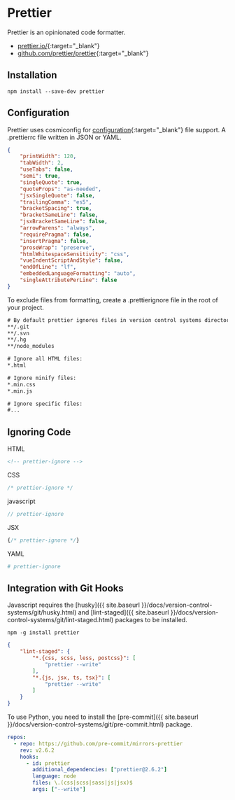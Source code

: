 # Prettier

Prettier is an opinionated code formatter.

- [prettier.io/](https://prettier.io/){:target="_blank"}
- [github.com/prettier/prettier](https://github.com/prettier/prettier){:target="_blank"}

## Installation

```shell
npm install --save-dev prettier
```

## Configuration

Prettier uses cosmiconfig for [configuration](https://prettier.io/docs/en/options.html){:target="_blank"} file support. A .prettierrc file written in JSON or YAML.

```json
{
    "printWidth": 120,
    "tabWidth": 2,
    "useTabs": false,
    "semi": true,
    "singleQuote": true,
    "quoteProps": "as-needed",
    "jsxSingleQuote": false,
    "trailingComma": "es5",
    "bracketSpacing": true,
    "bracketSameLine": false,
    "jsxBracketSameLine": false,
    "arrowParens": "always",
    "requirePragma": false,
    "insertPragma": false,
    "proseWrap": "preserve",
    "htmlWhitespaceSensitivity": "css",
    "vueIndentScriptAndStyle": false,
    "endOfLine": "lf",
    "embeddedLanguageFormatting": "auto",
    "singleAttributePerLine": false
}
```

To exclude files from formatting, create a .prettierignore file in the root of your project.

```txt
# By default prettier ignores files in version control systems directories
**/.git
**/.svn
**/.hg
**/node_modules

# Ignore all HTML files:
*.html

# Ignore minify files:
*.min.css
*.min.js

# Ignore specific files:
#...
```

## Ignoring Code

HTML

```html
<!-- prettier-ignore -->
```

CSS

```css
/* prettier-ignore */
```

javascript

```javascript
// prettier-ignore
```

JSX

```javascript
{/* prettier-ignore */}
```

YAML

```yaml
# prettier-ignore
```

## Integration with Git Hooks

Javascript requires the [husky]({{ site.baseurl }}/docs/version-control-systems/git/husky.html) and [lint-staged]({{ site.baseurl }}/docs/version-control-systems/git/lint-staged.html) packages to be installed.

```shell
npm -g install prettier
```

```json
{
    "lint-staged": {
        "*.{css, scss, less, postcss}": [
            "prettier --write"
        ],
        "*.{js, jsx, ts, tsx}": [
            "prettier --write"
        ]
    }
}
```

To use Python, you need to install the [pre-commit]({{ site.baseurl }}/docs/version-control-systems/git/pre-commit.html) package.

```yaml
repos:
  - repo: https://github.com/pre-commit/mirrors-prettier
    rev: v2.6.2
    hooks:
      - id: prettier
        additional_dependencies: ["prettier@2.6.2"]
        language: node
        files: \.(css|scss|sass|js|jsx)$
        args: ["--write"]
```
